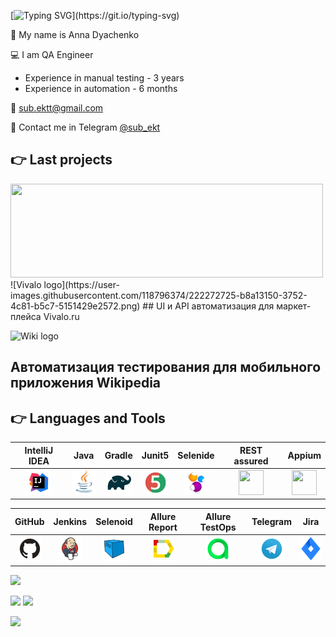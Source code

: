 [![Typing SVG](https://readme-typing-svg.herokuapp.com?font=Shantell+Sans&size=31&pause=1000&color=26A5D1&background=FFFFFF00&width=435&lines=Hi+there+%F0%9F%91%8B;Welcome+to+my+repo!)](https://git.io/typing-svg)

:blue_heart: My name is Anna Dyachenko

:computer: I am QA Engineer

   * Experience in manual testing - 3 years
   * Experience in automation - 6 months

:email: sub.ektt@gmail.com

:iphone: Contact me in Telegram [@sub_ekt](https://t.me/sub_ekt) 

## :point_right: Last projects

<img src = "https://user-images.githubusercontent.com/118796374/222272725-b8a13150-3752-4c81-b5c7-5151429e2572.png" width="500" height="150">
![Vivalo logo](https://user-images.githubusercontent.com/118796374/222272725-b8a13150-3752-4c81-b5c7-5151429e2572.png)
## UI и API автоматизация для маркет-плейса Vivalo.ru

![Wiki logo](https://user-images.githubusercontent.com/118747260/235356820-cac5f8d0-b855-4d5c-85db-b5f1d5bbe814.png)
## Автоматизация тестирования для мобильного приложения Wikipedia


## :point_right: Languages and Tools

| IntelliJ IDEA | Java | Gradle | Junit5 | Selenide | REST assured | Appium |
|:------:|:----:|:----:|:------:|:------:|:------:|:------:|
| <img src="https://github.com/Roman-1990/bip-test/blob/master/img/logo/Intelij_IDEA.png" width="40" height="40"> | <img src="https://github.com/Roman-1990/bip-test/blob/master/img/logo/Java.png" width="40" height="40"> | <img src="https://github.com/Roman-1990/bip-test/blob/master/img/logo/Gradle.png" width="40" height="40"> | <img src="https://github.com/Roman-1990/bip-test/blob/master/img/logo/JUnit5.png" width="40" height="40"> | <img src="https://github.com/Roman-1990/bip-test/blob/master/img/logo/Selenide.png" width="40" height="40"> | <img src="https://camo.githubusercontent.com/458ff21e784fe29b08d123ce2295c28adea4ecb09dd7ba7f5ec280dd7582a6cb/68747470733a2f2f66732e676574636f757273652e72752f66696c65736572766963652f66696c652f646f776e6c6f61642f612f3135393632372f73632f3432382f682f63313461616164636338386335653431326231346463666237373835646465352e737667" width="40" height="40"> | <img src="https://github.com/murugka31/WikipediaAppTests/blob/main/img/appium-logo-png-transparent.png" width="40" height="40"> |

| GitHub | Jenkins | Selenoid | Allure Report | Allure TestOps | Telegram | Jira |
|:------:|:----:|:----:|:------:|:------:|:--------:|:------:|
| <img src="https://github.com/Roman-1990/bip-test/blob/master/img/logo/Github.png" width="40" height="40"> | <img src="https://github.com/Roman-1990/bip-test/blob/master/img/logo/Jenkins.png" width="40" height="40"> | <img src="https://github.com/Roman-1990/bip-test/blob/master/img/logo/Selenoid.png" width="40" height="40"> | <img src="https://github.com/Roman-1990/bip-test/blob/master/img/logo/Allure_Report.png" width="40" height="40"> | <img src="https://github.com/Roman-1990/bip-test/blob/master/img/logo/AllureTestOps.png" width="40" height="40"> | <img src="https://github.com/Roman-1990/bip-test/blob/master/img/logo/Telegram.png" width="40" height="40"> | <img src="https://github.com/Roman-1990/bip-test/blob/master/img/logo/Jira.png" width="40" height="40"> |

![](https://github-profile-summary-cards.vercel.app/api/cards/profile-details?username=DachAnna&theme=nord_bright)

![](https://github-profile-summary-cards.vercel.app/api/cards/stats?username=DachAnna&theme=nord_bright) ![](https://github-profile-summary-cards.vercel.app/api/cards/productive-time?username=DachAnna&theme=nord_bright)

![](https://komarev.com/ghpvc/?username=your-github-DachAnna)

